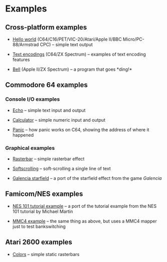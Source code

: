 # Examples

## Cross-platform examples

* [Hello world](hello_world/hello_world.mfk) (C64/C16/PET/VIC-20/Atari/Apple II/BBC Micro/PC-88/Armstrad CPC) – simple text output

* [Text encodings](c64/text_encodings.mfk) (C64/ZX Spectrum) – examples of text encoding features

* [Bell](apple2/bell.mfk) (Apple II/ZX Spectrum) – a program that goes \*ding!\*

## Commodore 64 examples

### Console I/O examples

* [Echo](c64/echo.mfk) – simple text input and output

* [Calculator](c64/calculator.mfk) – simple numeric input and output

* [Panic](c64/panic_test.mfk) – how panic works on C64, showing the address of where it happened

### Graphical examples

* [Rasterbar](c64/rasterbar.mfk) – simple rasterbar effect

* [Softscrolling](c64/softscroll.mfk) – soft-scrolling a single line of text

* [Galencia starfield](c64/galencia.mfk) – a port of the starfield effect from the game *Galencia* 

## Famicom/NES examples

* [NES 101 tutorial example](nes/nestest.mfk) – a port of the tutorial example from the NES 101 tutorial by Michael Martin

* [MMC4 example](nes/nestest_mmc4.mfk) – the same thing as above, but uses a MMC4 mapper just to test bankswitching

## Atari 2600 examples

* [Colors](vcs/colors.mfk) – simple static rasterbars
